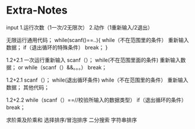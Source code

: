 # Extra-Notes

input
1.运行次数（1一次/2无限次） 2.动作（1重新输入/2退出）

无限运行通用代码；
while(scanf()==..){
  while（不在范围里的条件）
    重新输入数据；
  if（退出循环的特殊条件）
    break；
}


1.2+2.1
一次运行重新输入
scanf（）；
while(不在范围里面的条件)
  重新输入数据；
or
while（scanf（）&&。。。）
  break；
  
1.2+2.1
scanf（）；
while(退出循环条件)
  while（不在范围里的条件）
    重新输入数据；
  其他代码；

1.2+2.2
while（scanf（）==//校验所输入的数据类型）
  if（退出循环的条件）
    break；

求阶乘及阶乘和
选择排序/冒泡排序
二分搜索
字符串排序
